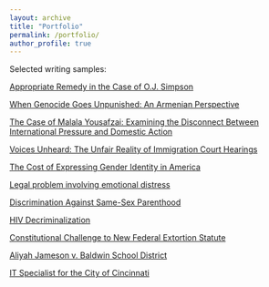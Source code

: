 ```yaml
---
layout: archive
title: "Portfolio"
permalink: /portfolio/
author_profile: true
---
```

Selected writing samples:

[Appropriate Remedy in the Case of O.J. Simpson](1.pdf)

[When Genocide Goes Unpunished: An Armenian Perspective](2.pdf)

[The Case of Malala Yousafzai: Examining the Disconnect Between International Pressure
and Domestic Action](10.pdf)

[Voices Unheard: The Unfair Reality of Immigration Court Hearings](11.pdf)

[The Cost of Expressing Gender Identity in America](3.pdf)

[Legal problem involving emotional distress](4.pdf)

[Discrimination Against Same-Sex Parenthood](5.pdf)

[HIV Decriminalization](6.pdf)

[Constitutional Challenge to New Federal Extortion Statute](7.pdf)

[Aliyah Jameson v. Baldwin School District](8.pdf)

[IT Specialist for the City of Cincinnati](9.pdf)
